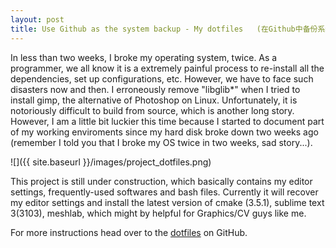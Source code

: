 ```yaml
---
layout: post
title: Use Github as the system backup - My dotfiles   (在Github中备份系统设置 - 我的dotfile配置)
---
```


In less than two weeks, I broke my operating system, twice. As a programmer, we all know it is a extremely painful process to re-install all the dependencies, set up configurations, etc. However, we have to face such disasters now and then. I erroneously remove "libglib*" when I tried to install gimp, the alternative of Photoshop on Linux. Unfortunately, it is notoriously difficult to build from source, which is another long story. However, I am a little bit luckier this time because I started to document part of my working enviroments since my hard disk broke down two weeks ago (remember I told you that I broke my OS twice in two weeks, sad story...). 

![]({{ site.baseurl }}/images/project_dotfiles.png)

This project is still under construction, which basically contains my editor settings, frequently-used softwares and bash files. Currently it will recover my editor settings and install the latest version of cmake (3.5.1), sublime text 3(3103), meshlab, which might by helpful for Graphics/CV guys like me. 

For more instructions head over to the [dotfiles](https://github.com/hlzz/dotfiles) on GitHub.
